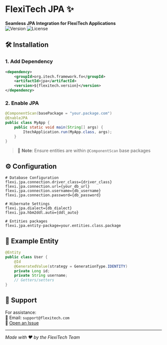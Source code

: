 # FlexiTech JPA ✨

**Seamless JPA Integration for FlexiTech Applications**  
![Version](https://img.shields.io/badge/version-1.0.0-green) ![License](https://img.shields.io/badge/license-MIT-blue)

## 🛠 Installation

### 1. Add Dependency
```xml
<dependency>
    <groupId>org.itech.framework.fx</groupId>
    <artifactId>jpa</artifactId>
    <version>${flexitech.version}</version>
</dependency>
```

### 2. Enable JPA
```java
@ComponentScan(basePackage = "your.package.com")
@EnableJPA
public class MyApp {
    public static void main(String[] args) {
        ItechApplication.run(MyApp.class, args);
    }
}
```

> 📌 **Note**: Ensure entities are within `@ComponentScan` base packages

## ⚙ Configuration
```properties
# Database Configuration
flexi.jpa.connection.driver_class={driver_class}
flexi.jpa.connection.url={your_db_url}
flexi.jpa.connection.username={db_username}
flexi.jpa.connection.password={db_password}

# Hibernate Settings
flexi.jpa.dialect={db_dialect}
flexi.jpa.hbm2ddl.auto={ddl_auto}

# Entities packages
flexi.jpa.entity-package=your.entities.class.package
```

## 🧩 Example Entity
```java
@Entity
public class User {
    @Id
    @GeneratedValue(strategy = GenerationType.IDENTITY)
    private Long id;
    private String username;
    // Getters/setters
}
```

## 🤝 Support
For assistance:  
📧 Email: `support@flexitech.com`  
📑 [Open an Issue]([https://github.com/your-repo/issues](https://github.com/itech-framework/jpa/issues))

---

*Made with ❤️ by the FlexiTech Team*
